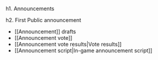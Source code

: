 h1. Announcements

h2. First Public announcement

* [[Announcement]] drafts
* [[Announcement vote]]
* [[Announcement vote results|Vote results]]
* [[Announcement script|In-game announcement script]]
